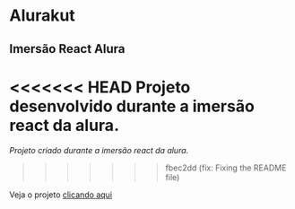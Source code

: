 # Alurakut

## Imersão React Alura

<<<<<<< HEAD
Projeto desenvolvido durante a imersão react da alura.
=======
_Projeto criado durante a imersão react da alura._
>>>>>>> fbec2dd (fix: Fixing the README file)

Veja o projeto [clicando aqui](alurakut-ianbs.vercel.app/)
